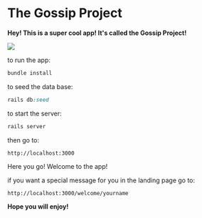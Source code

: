 # The Gossip Project


**Hey! This is a super cool app! It's called the Gossip Project!**

<p align:center><img src="https://media0.giphy.com/media/hQdWtl18ibA58nil8t/200.gif"></p>

to run the app: 
```ruby
bundle install
```

to seed the data base:
```ruby
rails db:seed
```

to start the server:
```ruby
rails server
```

then go to: 
```hypertext
http://localhost:3000
```

Here you go! Welcome to the app!

if you want a special message for you in the landing page go to:
```hypertext
http://localhost:3000/welcome/yourname
```


**Hope you will enjoy!**